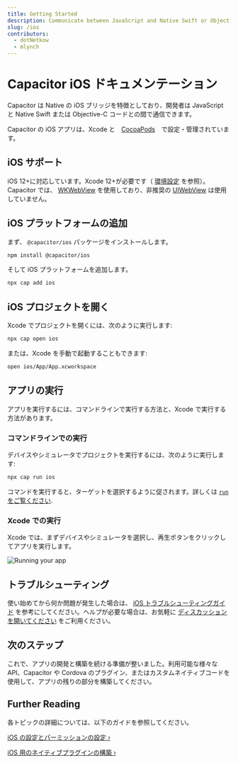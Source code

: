 ```yaml
---
title: Getting Started
description: Communicate between JavaScript and Native Swift or Objective-C code
slug: /ios
contributors:
  - dotNetkow
  - mlynch
---
```


# Capacitor iOS ドキュメンテーション

Capacitor は Native の iOS ブリッジを特徴としており、開発者は JavaScript と Native Swift または Objective-C コードとの間で通信できます。

Capacitor の iOS アプリは、Xcode と　[CocoaPods](https://cocoapods.org/)　で設定・管理されています。

## iOS サポート

iOS 12+に対応しています。Xcode 12+が必要です（ [環境設定](/docs/getting-started/environment-setup#ios-development) を参照）。Capacitor では、 [WKWebView](https://developer.apple.com/documentation/webkit/wkwebview) を使用しており、非推奨の [UIWebView](https://developer.apple.com/documentation/uikit/uiwebview) は使用していません。

## iOS プラットフォームの追加

まず、 `@capacitor/ios` パッケージをインストールします。

```bash
npm install @capacitor/ios
```

そして iOS プラットフォームを追加します。

```bash
npx cap add ios
```

## iOS プロジェクトを開く

Xcode でプロジェクトを開くには、次のように実行します:

```bash
npx cap open ios
```

または、Xcode を手動で起動することもできます:

```bash
open ios/App/App.xcworkspace
```

## アプリの実行

アプリを実行するには、コマンドラインで実行する方法と、Xcode で実行する方法があります。

### コマンドラインでの実行

デバイスやシミュレータでプロジェクトを実行するには、次のように実行します:

```bash
npx cap run ios
```

コマンドを実行すると、ターゲットを選択するように促されます。詳しくは [ `run` をご覧ください](/docs/cli/run).

### Xcode での実行

Xcode では、まずデバイスやシミュレータを選択し、再生ボタンをクリックしてアプリを実行します。

![Running your app](../../../static/img/v4/docs/ios/running.png)

## トラブルシューティング

使い始めてから何か問題が発生した場合は、 [iOS トラブルシューティングガイド](/docs/ios/troubleshooting) を参考にしてください。ヘルプが必要な場合は、お気軽に [ディスカッションを開いてください](https://github.com/ionic-team/capacitor/discussions/) をご利用ください。

## 次のステップ

これで、アプリの開発と構築を続ける準備が整いました。利用可能な様々な API、Capacitor や Cordova のプラグイン、またはカスタムネイティブコードを使用して、アプリの残りの部分を構築してください。

## Further Reading

各トピックの詳細については、以下のガイドを参照してください。

[iOS の設定とパーミッションの設定 &#8250;](/docs/ios/configuration)

[iOS 用のネイティブプラグインの構築 &#8250;](/docs/plugins)
